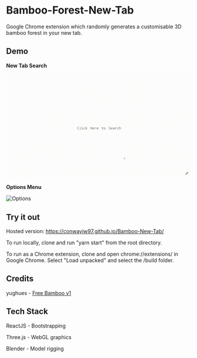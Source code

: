 # Bamboo-Forest-New-Tab

Google Chrome extension which randomly generates a customisable 3D bamboo forest in your new tab.

## Demo 

**New Tab Search**

![Demo](https://raw.githubusercontent.com/conwayjw97/Bamboo-New-Tab/master/Main.gif)

**Options Menu**

![Options](https://raw.githubusercontent.com/conwayjw97/Bamboo-New-Tab/master/Settings.gif)

## Try it out

Hosted version: https://conwayjw97.github.io/Bamboo-New-Tab/

To run locally, clone and run "yarn start" from the root directory.

To run as a Chrome extension, clone and open chrome://extensions/ in Google Chrome. Select "Load unpacked" and select the /build folder.

## Credits

yughues - [Free Bamboo v1](https://opengameart.org/content/free-bamboo-v1)

## Tech Stack

ReactJS - Bootstrapping

Three.js - WebGL graphics

Blender - Model rigging
